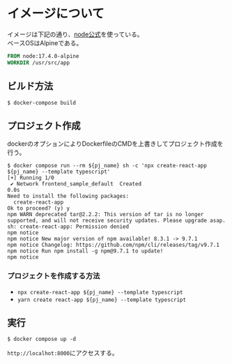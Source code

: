 # イメージについて

イメージは下記の通り、[node公式](https://github.com/nodejs/docker-node/blob/main/README.md#how-to-use-this-image)を使っている。  
ベースOSはAlpineである。

```dockerfile
FROM node:17.4.0-alpine
WORKDIR /usr/src/app
```

## ビルド方法

```console
$ docker-compose build
```

## プロジェクト作成

dockerのオプションによりDockerfileのCMDを上書きしてプロジェクト作成を行う。

```console
$ docker compose run --rm ${pj_name} sh -c 'npx create-react-app ${pj_name} --template typescript'
[+] Running 1/0
 ✔ Network frontend_sample_default  Created                                                                                                                                                         0.0s 
Need to install the following packages:
  create-react-app
Ok to proceed? (y) y
npm WARN deprecated tar@2.2.2: This version of tar is no longer supported, and will not receive security updates. Please upgrade asap.
sh: create-react-app: Permission denied
npm notice 
npm notice New major version of npm available! 8.3.1 -> 9.7.1
npm notice Changelog: https://github.com/npm/cli/releases/tag/v9.7.1
npm notice Run npm install -g npm@9.7.1 to update!
npm notice 
```

### プロジェクトを作成する方法

- `npx create-react-app ${pj_name} --template typescript`
- `yarn create react-app ${pj_name} --template typescript`

## 実行

```console
$ docker compose up -d
```

`http://localhot:8000`にアクセスする。

